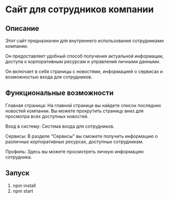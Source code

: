 # Сайт для сотрудников компании

## Описание

Этот сайт предназначен для внутреннего использования сотрудниками компании.

Он предоставляет удобный способ получения актуальной информации, доступа к корпоративным ресурсам и управления личными данными.

Он включает в себя страницы с новостями, информацией о сервисах и возможностью входа для сотрудников.

## Функциональные возможности

Главная страница: На главной странице вы найдете список последних новостей компании. Вы можете прокрутить страницу вниз для просмотра всех доступных новостей.

Вход в систему: Система входа для сотрудников.

Сервисы: В разделе "Сервисы" вы сможете получить информацию о различных корпоративных ресурсах, доступных сотрудникам.

Профиль: Здесь вы можете просмотреть личную информацию сотрудника.

## Запуск

1) npm install
2) npm start
 
